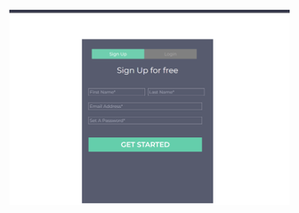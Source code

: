 ![image alt](https://github.com/Hafsaqadar/assignment-htmlCss/blob/4ed089a24b948fde9c31ec8230633305e7324801/Screenshot%202024-12-23%20201406.png)
